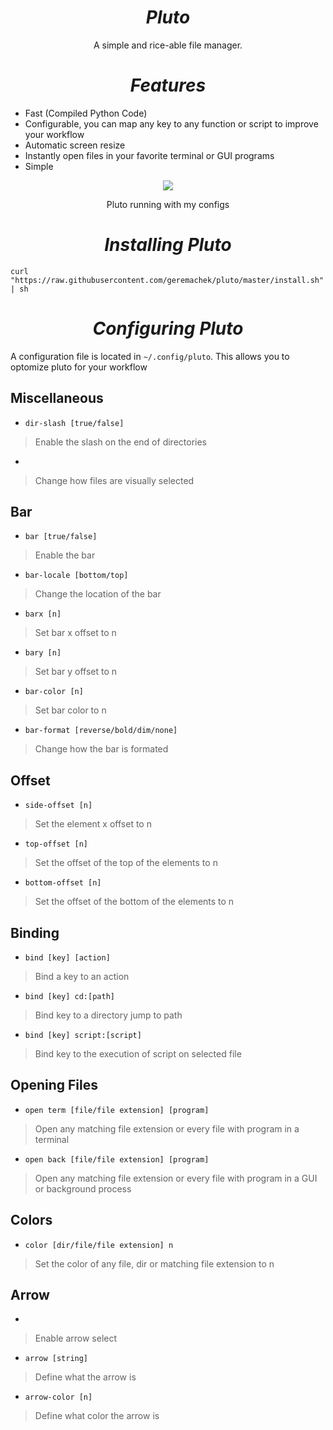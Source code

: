 <h1 align="center"><i>Pluto</i></h1>
 
<p align="center">A simple and rice-able file manager.</center>

<h1 align="center"><i>Features</i></h1>

* Fast (Compiled Python Code)
* Configurable, you can map any key to any function or script to improve your workflow
* Automatic screen resize
* Instantly open files in your favorite terminal or GUI programs
* Simple

<center>
<a href="https://asciinema.org/a/224295" target="_blank"><img src="https://asciinema.org/a/224295.svg" /></a>
</center>

<p align="center">Pluto running with my configs</p>

<h1 align="center"><i>Installing Pluto</i></h1>

```shell
curl "https://raw.githubusercontent.com/geremachek/pluto/master/install.sh" | sh
```

<h1 align="center"><i>Configuring Pluto</i></h1>

A configuration file is located in ```~/.config/pluto```. This allows you to optomize pluto for your workflow

## Miscellaneous

* ```dir-slash [true/false]```
> Enable the slash on the end of directories
* ```select-type [reverse/bold/dim]
> Change how files are visually selected

## Bar

* ```bar [true/false]```
> Enable the bar
* ```bar-locale [bottom/top]```
> Change the location of the bar
* ```barx [n]```
> Set bar x offset to n
* ```bary [n]```
> Set bar y offset to n
* ```bar-color [n]```
> Set bar color to n
* ```bar-format [reverse/bold/dim/none]```
> Change how the bar is formated

## Offset

* ```side-offset [n]```
> Set the element x offset to n
* ```top-offset [n]```
> Set the offset of the top of the elements to n
* ```bottom-offset [n]```
> Set the offset of the bottom of the elements to n

## Binding

* ```bind [key] [action]```
> Bind a key to an action
* ```bind [key] cd:[path]```
> Bind key to a directory jump to path
* ```bind [key] script:[script]```
> Bind key to the execution of script on selected file

## Opening Files

* ```open term [file/file extension] [program]```
> Open any matching file extension or every file with program in a terminal
* ```open back [file/file extension] [program]```
> Open any matching file extension or every file with program in a GUI or background process

## Colors

* ```color [dir/file/file extension] n```
> Set the color of any file, dir or matching file extension to n

## Arrow
* ```arrow-select [true/false]
> Enable arrow select
* ```arrow [string]```
> Define what the arrow is
* ```arrow-color [n]```
> Define what color the arrow is
